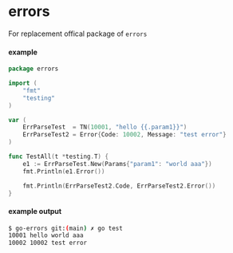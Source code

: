 errors
======
For replacement offical package of `errors`


#### example
```go
package errors

import (
	"fmt"
	"testing"
)

var (
	ErrParseTest  = TN(10001, "hello {{.param1}}")
	ErrParseTest2 = Error{Code: 10002, Message: "test error"}
)

func TestAll(t *testing.T) {
	e1 := ErrParseTest.New(Params{"param1": "world aaa"})
	fmt.Println(e1.Error())

	fmt.Println(ErrParseTest2.Code, ErrParseTest2.Error())
}


```

#### example output
```bash
$ go-errors git:(main) ✗ go test
10001 hello world aaa
10002 10002 test error
```